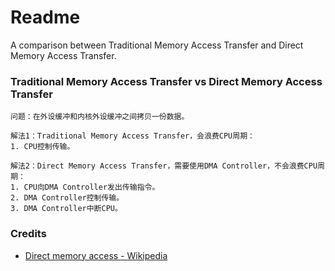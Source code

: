 # Readme
A comparison between Traditional Memory Access Transfer and Direct Memory Access Transfer.

### Traditional Memory Access Transfer vs Direct Memory Access Transfer

```
问题：在外设缓冲和内核外设缓冲之间拷贝一份数据。
```

```
解法1：Traditional Memory Access Transfer，会浪费CPU周期：
1. CPU控制传输。
```

```
解法2：Direct Memory Access Transfer，需要使用DMA Controller，不会浪费CPU周期：
1. CPU向DMA Controller发出传输指令。
2. DMA Controller控制传输。
3. DMA Controller中断CPU。
```

### Credits
- [Direct memory access - Wikipedia](https://en.wikipedia.org/wiki/Direct_memory_access)
